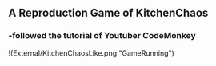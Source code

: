 ## A Reproduction Game of KitchenChaos
### -followed the tutorial of Youtuber CodeMonkey
!(External/KitchenChaosLike.png "GameRunning")
